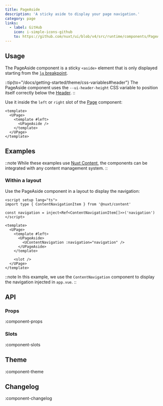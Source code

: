 ```yaml
---
title: PageAside
description: 'A sticky aside to display your page navigation.'
category: page
links:
  - label: GitHub
    icon: i-simple-icons-github
    to: https://github.com/nuxt/ui/blob/v4/src/runtime/components/PageAside.vue
---
```


## Usage

The PageAside component is a sticky `<aside>` element that is only displayed starting from the [`lg` breakpoint](https://tailwindcss.com/docs/breakpoints).

::tip{to="/docs/getting-started/theme/css-variables#header"}
The PageAside component uses the `--ui-header-height` CSS variable to position itself correctly below the [Header](/docs/components/header).
::

Use it inside the `left` or `right` slot of the [Page](/docs/components/page) component:

```vue {4}
<template>
  <UPage>
    <template #left>
      <UPageAside />
    </template>
  </UPage>
</template>
```

## Examples

::note
While these examples use [Nuxt Content](https://content.nuxt.com), the components can be integrated with any content management system.
::

### Within a layout

Use the PageAside component in a layout to display the navigation:

```vue [layouts/docs.vue]{9-13}
<script setup lang="ts">
import type { ContentNavigationItem } from '@nuxt/content'

const navigation = inject<Ref<ContentNavigationItem[]>>('navigation')
</script>

<template>
  <UPage>
    <template #left>
      <UPageAside>
        <UContentNavigation :navigation="navigation" />
      </UPageAside>
    </template>

    <slot />
  </UPage>
</template>
```

::note
In this example, we use the `ContentNavigation` component to display the navigation injected in `app.vue`.
::

## API

### Props

:component-props

### Slots

:component-slots

## Theme

:component-theme

## Changelog

:component-changelog
